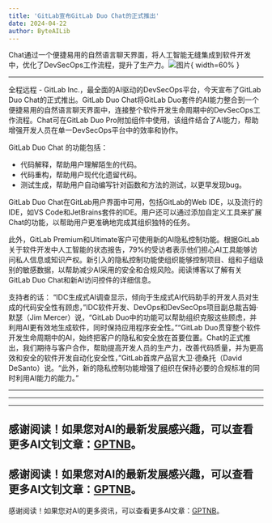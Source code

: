 ```yaml
---
title: 'GitLab宣布GitLab Duo Chat的正式推出'
date: 2024-04-22
author: ByteAILib
---
```


Chat通过一个便捷易用的自然语言聊天界面，将人工智能无缝集成到软件开发中，优化了DevSecOps工作流程，提升了生产力。![图片](https://ai-techpark.com/wp-content/uploads/2024/04/GitLab-960x540.jpg){ width=60% }

---
全程远程 - GitLab Inc.，最全面的AI驱动的DevSecOps平台，今天宣布了GitLab Duo Chat的正式推出。GitLab Duo Chat将GitLab Duo套件的AI能力整合到一个便捷易用的自然语言聊天界面中，连接整个软件开发生命周期中的DevSecOps工作流程。Chat可在GitLab Duo Pro附加组件中使用，该组件结合了AI能力，帮助增强开发人员在单一DevSecOps平台中的效率和协作。

GitLab Duo Chat 的功能包括：
- 代码解释，帮助用户理解陌生的代码。
- 代码重构，帮助用户现代化遗留代码。
- 测试生成，帮助用户自动编写针对函数和方法的测试，以更早发现bug。

GitLab Duo Chat在GitLab用户界面中可用，包括GitLab的Web IDE，以及流行的IDE，如VS Code和JetBrains套件的IDE。用户还可以通过添加自定义工具来扩展Chat的功能，以帮助用户更准确地完成其组织独特的任务。

此外，GitLab Premium和Ultimate客户可使用新的AI隐私控制功能。根据GitLab关于软件开发中人工智能的状态报告，79%的受访者表示他们担心AI工具能够访问私人信息或知识产权。新引入的隐私控制功能使组织能够控制项目、组和子组级别的敏感数据，以帮助减少AI采用的安全和合规风险。阅读博客以了解有关GitLab Duo Chat和新AI访问控件的详细信息。

支持者的话：
“IDC生成式AI调查显示，倾向于生成式AI代码助手的开发人员对生成的代码安全性有顾虑，”IDC软件开发、DevOps和DevSecOps项目副总裁吉姆·默瑟（Jim Mercer）说，“GitLab Duo中的功能可以帮助组织克服这些顾虑，并利用AI更有效地生成软件，同时保持应用程序安全性。”“GitLab Duo贯穿整个软件开发生命周期中的AI，始终把客户的隐私和安全放在首要位置。Chat的正式推出，我们期待与客户合作，帮助提高开发人员的生产力，改善代码质量，并为更高效和安全的软件开发自动化安全性，”GitLab首席产品官大卫·德桑托（David DeSanto）说。“此外，新的隐私控制功能增强了组织在保持必要的合规标准的同时利用AI能力的能力。”

---
---

---
感谢阅读！如果您对AI的最新发展感兴趣，可以查看更多AI文钊文章：[GPTNB](https://gptnb.com)。
---
感谢阅读！如果您对AI的最新发展感兴趣，可以查看更多AI文钊文章：[GPTNB](https://gptnb.com)。
---
感谢阅读！如果您对AI的更多资讯，可以查看更多AI文章：[GPTNB](https://gptnb.com)。